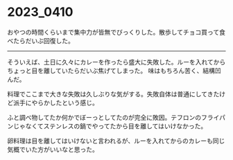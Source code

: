 # 2023_0410

おやつの時間くらいまで集中力が皆無でびっくりした。散歩してチョコ買って食べたらだいぶ回復した。

---

そういえば、土日に久々にカレーを作ったら盛大に失敗した。ルーを入れてからちょっと目を離していたらだいぶ焦げてしまった。 味はもちろん苦く、結構凹んだ。

料理でここまで大きな失敗は久しぶりな気がする。失敗自体は普通にしてきたけど派手にやらかしたという感じ。

ふと調べ物してたか何かでぼーっとしてたのが完全に敗因。テフロンのフライパンじゃなくてステンレスの鍋でやってたから目を離してはいけなかった。

卵料理は目を離してはいけないと言われるが、ルーを入れてからのカレーも同じ気概でいた方がいいなと思った。